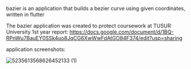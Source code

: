    bazier is an application that builds a bezier curve using given coordinates, written in flutter


 
The bazier application was created to protect coursework at TUSUR University 1st year
report:
https://docs.google.com/document/d/1BQ-RPnWu7BauEY0SSk4uo8JqCG6XwWwFdAtGO84F374/edit?usp=sharing

application screenshots:

![5235613568626452133 (1)](https://github.com/user-attachments/assets/8b520cff-becf-477b-9269-bd9450107dde)
